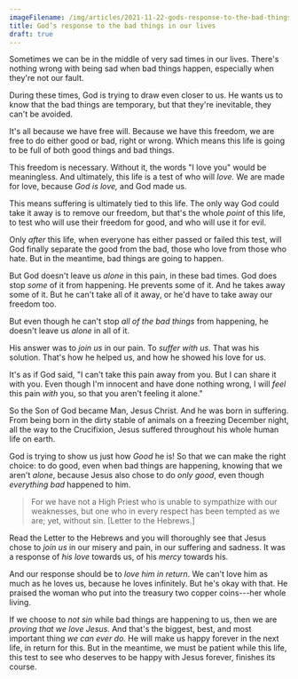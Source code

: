 ```yaml
---
imageFilename: /img/articles/2021-11-22-gods-response-to-the-bad-things-in-our-lives.jpg
title: God’s response to the bad things in our lives
draft: true
---
```


Sometimes we can be in the middle of very sad times in our lives. There's nothing wrong with being sad when bad things happen, especially when they're not our fault.

During these times, God is trying to draw even closer to us. He wants us to know that the bad things are temporary, but that they're inevitable, they can't be avoided.

It's all because we have free will. Because we have this freedom, we are free to do either good or bad, right or wrong. Which means this life is going to be full of both good things and bad things.

This freedom is necessary. Without it, the words "I love you" would be meaningless. And ultimately, this life is a test of who will *love.* We are made for love, because *God is love,* and God made us.

This means suffering is ultimately tied to this life. The only way God could take it away is to remove our freedom, but that's the whole *point* of this life, to test who will use their freedom for good, and who will use it for evil.

Only *after* this life, when everyone has either passed or failed this test, will God finally separate the good from the bad, those who love from those who hate. But in the meantime, bad things are going to happen.

But God doesn't leave us *alone* in this pain, in these bad times. God does stop *some* of it from happening. He prevents some of it. And he takes away some of it. But he can't take all of it away, or he'd have to take away our freedom too.

But even though he can't stop *all of the bad things* from happening, he doesn't leave us *alone* in all of it.

His answer was to *join us* in our pain. To *suffer with us.* That was his solution. That's how he helped us, and how he showed his love for us.

It's as if God said, "I can't take this pain away from you. But I can share it with you. Even though I'm innocent and have done nothing wrong, I will *feel* this pain *with* you, so that you aren't feeling it alone."

So the Son of God became Man, Jesus Christ. And he was born in suffering. From being born in the dirty stable of animals on a freezing December night, all the way to the Crucifixion, Jesus suffered throughout his whole human life on earth.

God is trying to show us just how *Good* he is! So that we can make the right choice: to do good, even when bad things are happening, knowing that we aren't *alone*, because Jesus also chose to do *only good*, even though *everything bad* happened to him.

> For we have not a High Priest who is unable to sympathize with our weaknesses, but one who in every respect has been tempted as we are; yet, without sin. [Letter to the Hebrews.]

Read the Letter to the Hebrews and you will thoroughly see that Jesus chose to *join us* in our misery and pain, in our suffering and sadness. It was a response of *his love* towards us, of his *mercy* towards his.

And our response should be to *love him in return*. We can't love him as much as he loves us, because he loves infinitely. But he's okay with that. He praised the woman who put into the treasury two copper coins---her whole living.

If we choose to *not sin* while bad things are happening to us, then we are *proving that we love Jesus.* And that's the biggest, best, and most important thing *we can ever do.* He will make us happy forever in the next life, in return for this. But in the meantime, we must be patient while this life, this test to see who deserves to be happy with Jesus forever, finishes its course.
